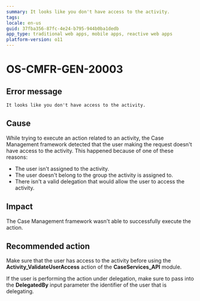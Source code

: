 ```yaml
---
summary: It looks like you don't have access to the activity.
tags:
locale: en-us
guid: 37fba356-87fc-4e24-b795-944b0ba1dedb
app_type: traditional web apps, mobile apps, reactive web apps
platform-version: o11
---
```


# OS-CMFR-GEN-20003

## Error message

`It looks like you don't have access to the activity.`

## Cause

While trying to execute an action related to an activity, the Case Management framework detected that the user making the request doesn't have access to the activity. This happened because of one of these reasons:

* The user isn't assigned to the activity.
* The user doesn't belong to the group the activity is assigned to.
* There isn't a valid delegation that would allow the user to access the activity.

## Impact

The Case Management framework wasn't able to successfully execute the action.

## Recommended action

Make sure that the user has access to the activity before using the **Activity_ValidateUserAccess** action of the **CaseServices_API** module.

If the user is performing the action under delegation, make sure to pass into the **DelegatedBy** input parameter the identifier of the user that is delegating.
